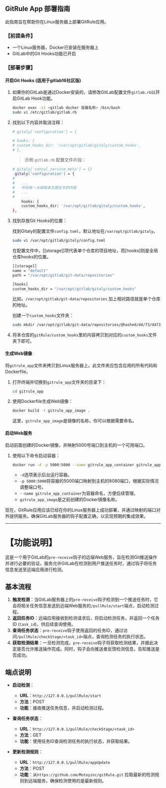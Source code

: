 ## GitRule App 部署指南

此指南旨在帮助你在Linux服务器上部署GitRule应用。

### 【前提条件】

- 一个Linux服务器，Docker已安装在服务器上
- GitLab中的Git Hooks功能已开启

### 【部署步骤】

#### 开启Git Hooks (适用于gitlab16社区版)

1. 如果你的GitLab是通过Docker安装的，请修改GitLab配置文件`gitlab.rb`以开启GitLab Hook功能。

    ```bash
    docker exec -it <gitlab docker 容器名称> /bin/bash
    sudo vi /etc/gitlab/gitlab.rb
    ```

2. 找到以下内容并取消注释：

    ```bash
    # gitaly['configuration'] = {
    ```

    ```bash
    # hooks: {
    # custom_hooks_dir: '/var/opt/gitlab/gitaly/custom_hooks',
    # },
    ```

    > 示例 `gitlab.rb` 配置文件片段：

    ```bash
    # gitaly['consul_service_meta'] = {}
     gitaly['configuration'] = {
    #
    #   ...
    #   中间有一大段和本主题无关的内容
    #   ...
    #   
        hooks: {
        custom_hooks_dir: '/var/opt/gitlab/gitaly/custom_hooks',
    },
    ```

3. 找到存放Git Hooks的位置：

    找到Gitaly的配置文件`config.toml`，默认地址在`/var/opt/gitlab/gitaly`。

    ```bash
    sudo vi /var/opt/gitlab/gitaly/config.toml
    ```

    在配置文件中，[[storage]]项代表单个仓库的项目地址，而[hooks]则是全局仓库hooks的位置。

    ```bash
    [[storage]]
    name = "default"
    path = "/var/opt/gitlab/git-data/repositories"

    [hooks]
    custom_hooks_dir = "/var/opt/gitlab/gitaly/custom_hooks"
    ```

    比如，`/var/opt/gitlab/git-data/repositories` 加上相对路径就是单个仓库的地址。

    创建一个`custom_hooks`文件夹：

    ```bash
    sudo mkdir /var/opt/gitlab/git-data/repositories/@hashed/d4/73/d47353d0c07d8b6c5f59718b9b51f90de3a2301965e16eee0a3a666ec13ab35.git/custom_hooks
    ```

4. 将本仓库的`gitRule/custom_hooks`里的内容拷贝到对应的`custom_hooks`文件夹下即可。

#### 生成Web镜像

将`gitrule_app`文件夹拷贝到Linux服务器上。此文件夹应包含应用的所有代码和Dockerfile。

1. 打开终端并切换到`gitrule_app`文件夹的目录下：

    ```bash
    cd gitrule_app
    ```

2. 使用Dockerfile生成Web镜像：

    ```bash
    docker build -t gitrule_app_image .
    ```

   这里，`gitrule_app_image`是镜像的名称，你可以根据需要命名。

#### 启动Web服务

启动前面创建的Docker镜像，并映射5000号端口到主机的一个可用端口。

1. 使用以下命令启动容器：

    ```bash
    docker run -d -p 5000:5000 --name gitrule_app_container gitrule_app_image
    ```

   - `-d`选项表示后台运行容器。
   - `-p 5000:5000`将容器的5000端口映射到主机的8080端口，根据实际情况调整端口号。
   - `--name gitrule_app_container`为容器命名，方便后续管理。
   - `gitrule_app_image`是之前创建的Docker镜像名称。

现在，GitRule应用应该已经在你的Linux服务器上成功部署，并通过映射的端口对外提供服务。确保GitLab服务器的钩子配置正确，以实现预期的集成效果。

-----

# 【功能说明】

这是一个用于GitLab的`pre-receive`钩子的远端Web服务，旨在检测Git推送操作并进行必要的验证。服务允许GitLab在检测到用户推送任务时，通过钩子将任务信息发送至远端应用进行检测。

## 基本流程

1. **触发检测**：当GitLab服务器上的`pre-receive`钩子检测到一个推送任务时，它会将相关任务信息发送到远端Web服务的`/pullRule/start`端点，启动检测过程。
2. **返回任务ID**：远端应用接收到检测请求后，将启动检测任务，并返回一个任务ID (`task_id`)，供后续查询使用。
3. **查询任务状态**：`pre-receive`钩子使用返回的任务ID，通过访问`/pullRule/checkStage/<task_id>`端点，查询检测任务的执行状态。
4. **获取检测结果**：一旦检测完成，`pre-receive`钩子将获取检测结果，并据此决定是否允许推送操作完成。同时，钩子会向推送者反馈检测信息，告知推送是否成功。

## 端点说明

- **启动检测**：
  - **URL**：`http://127.0.0.1/pullRule/start`
  - **方法**：POST
  - **功能**：接收推送任务信息，并启动检测过程。

- **查询任务状态**：
  - **URL**：`http://127.0.0.1/pullRule/checkStage/<task_id>`
  - **方法**：GET
  - **功能**：使用任务ID查询检测任务的执行状态，并获取结果。

- **更新检测规则**：
  - **URL**：`http://127.0.0.1/pullRule/appUpdate`
  - **方法**：POST
  - **功能**：从`https://github.com/Motoyinc/gitRule.git` 拉取最新的检测规则到远端服务，确保检测使用的是最新规则。

